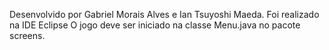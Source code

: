 Desenvolvido por Gabriel Morais Alves e Ian Tsuyoshi Maeda.
Foi realizado na IDE Eclipse
O jogo deve ser iniciado na classe Menu.java no pacote screens.
